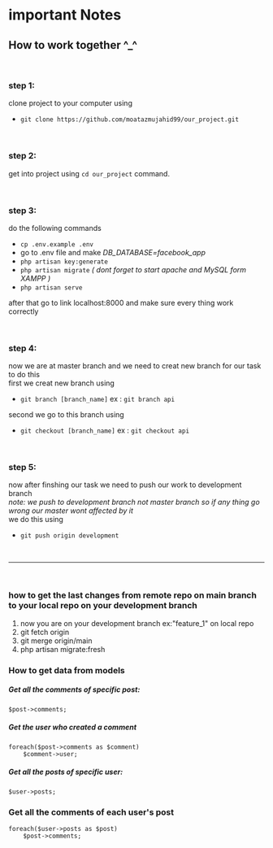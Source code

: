 # important Notes

## How to work together ^_^

<br> 

### step 1:
clone project to your computer using

- `git clone https://github.com/moatazmujahid99/our_project.git`

<br>

### step 2:
get into project using  `cd our_project` command.

<br>

### step 3:
do the following commands <br>
- `cp .env.example .env` <br>
- go to .env file and make *DB_DATABASE=facebook_app* <br>
- `php artisan key:generate` <br>
- `php artisan migrate` *( dont forget to start apache and MySQL form XAMPP )* <br>
- `php artisan serve` <br>

after that go to link localhost:8000 and make sure every thing work correctly

<br>

### step 4:
now we are at master branch and we need to creat new branch for our task to do this <br> 
first we creat new branch using <br>
- `git branch [branch_name]` ex : `git branch api` <br>
  
second we go to this branch using <br>
- `git checkout [branch_name]` ex : `git checkout api`

<br>

### step 5:
now after finshing our task we need to push our work to development branch <br>
*note: we push to development branch not master branch so if any thing go wrong our master wont affected by it* <br>
we do this using
- `git push origin development`

<br>

---

<br>

### how to get the last changes from remote repo on main branch to your local repo on your development branch
1. now you are on your development branch ex:"feature_1" on local repo
2. git fetch origin
3. git merge origin/main
4. php artisan migrate:fresh

### How to get data from models

##### Get all the comments of specific post:
```
$post->comments;
```

##### Get the user who created a comment
```
foreach($post->comments as $comment)
    $comment->user;
```

##### Get all the posts of specific user:
```
$user->posts;
```

### Get all the comments of each user's post
```
foreach($user->posts as $post)
    $post->comments;
```
